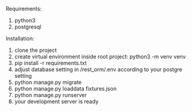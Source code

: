 Requirements:
1. python3
2. postgresql

Installation:

1. clone the project
2. create virtual environment inside root project:
   python3 -m venv venv
3. pip install -r requirements.txt
4. adjust database setting in /rest_orm/.env according to your postgre setting
5. python manage.py migrate
6. python manage.py loaddata fixtures.json
7. python manage.py runserver
8. your development server is ready 